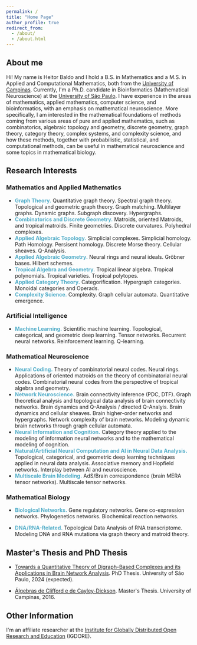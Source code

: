 ```yaml
---
permalink: /
title: "Home Page"
author_profile: true
redirect_from: 
  - /about/
  - /about.html
---
```



## About me

Hi! My name is Heitor Baldo and I hold a B.S. in Mathematics and a M.S. in Applied and Computational Mathematics, both from the [University of Campinas](https://www.unicamp.br/en). Currently, I'm a Ph.D. candidate in Bioinformatics (Mathematical Neuroscience) at the [University of São Paulo](https://www5.usp.br/). I have experience in the areas of mathematics, applied mathematics, computer science, and bioinformatics, with an emphasis on mathematical neuroscience. More specifically, I am interested in the mathematical foundations of methods coming from various areas of pure and applied mathematics, such as combinatorics, algebraic topology and geometry, discrete geometry, graph theory, category theory, complex systems, and complexity science, and how these methods, together with probabilistic, statistical, and computational methods, can be useful in mathematical neuroscience and some topics in mathematical biology. 



<!-- <div class="notice--info"> <!-- class="notice--warning" -->
<!-- You may find a short version of my CV <a href=""><strong>here</strong></a>.-->
<!-- </div>-->

## Research Interests

### Mathematics and Applied Mathematics

<!--  <span style="color:red">Graph Theory</span>.-->

* **<span style="color:#52ADC8">Graph Theory.</span>** Quantitative graph theory. Spectral graph theory. Topological and geometric graph theory. Graph matching. Multilayer graphs. Dynamic graphs. Subgraph discovery. Hypergraphs.
* **<span style="color:#52ADC8">Combinatorics and Discrete Geometry.</span>** Matroids, oriented Matroids, and tropical matroids. Finite geometries. Discrete curvatures. Polyhedral complexes.
* **<span style="color:#52ADC8">Applied Algebraic Topology.</span>** Simplicial complexes. Simplicial homology. Path Homology. Persisent homology. Discrete Morse theory. Cellular sheaves. Q-Analysis.
* **<span style="color:#52ADC8">Applied Algebraic Geometry.</span>** Neural rings and neural ideals. Gröbner bases. Hilbert schemes.
* **<span style="color:#52ADC8">Tropical Algebra and Geometry.</span>** Tropical linear algebra. Tropical polynomials. Tropical varieties. Tropical polytopes.
* **<span style="color:#52ADC8">Applied Category Theory.</span>** Categorification. Hypergraph categories. Monoidal categories and Operads.
* **<span style="color:#52ADC8">Complexity Science.</span>** Complexity. Graph cellular automata. Quantitative emergence.


### Artificial Intelligence


* **<span style="color:#52ADC8">Machine Learning.</span>** Scientific machine learning. Topological, categorical, and geometric deep learning. Tensor networks. Recurrent neural networks. Reinforcement learning. Q-learning.


### Mathematical Neuroscience

* **<span style="color:#52ADC8">Neural Coding.</span>** Theory of combinatorial neural codes. Neural rings. Applications of oriented matroids on the theory of combinatorial neural codes. Combinatorial neural codes from the perspective of tropical algebra and geometry.
* **<span style="color:#52ADC8">Network Neuroscience.</span>** Brain connectivity inference (PDC, DTF). Graph theoretical analysis and topological data analysis of brain connectivity networks. Brain dynamics and Q-Analysis / directed Q-Analyis. Brain dynamics and cellular sheaves. Brain higher-order networks and hypergraphs. Network complexity of brain networks. Modeling dynamic brain networks through graph cellular automata.
* **<span style="color:#52ADC8">Neural Information and Cognition.</span>** Category theory applied to the modeling of information neural networks and to the mathematical modeling of cognition.
* **<span style="color:#52ADC8">Natural/Artificial Neural Computation and AI in Neural Data Analysis.</span>** Topological, categorical, and geometric deep learning techniques applied in neural data analysis. Associative memory and Hopfield networks. Interplay between AI and neuroscience. 
* **<span style="color:#52ADC8">Multiscale Brain Modeling.</span>** AdS/Brain correspondence (brain MERA tensor networks). Multiscale tensor networks.


### Mathematical Biology

* **<span style="color:#52ADC8">Biological Networks.</span>** Gene regulatory networks. Gene co-expression networks. Phylogenetics networks. Biochemical reaction networks.

* **<span style="color:#52ADC8">DNA/RNA-Related.</span>** Topological Data Analysis of RNA transcriptome. Modeling DNA and RNA mutations via graph theory and matroid theory. 



## Master's Thesis and PhD Thesis


* [Towards a Quantitative Theory of Digraph-Based Complexes and its Applications in Brain Network Analysis](files/BaldoHeitor_PhD_Thesis.pdf). PhD Thesis. University of São Paulo, 2024 (expected).

* [Álgebras de Clifford e de Cayley-Dickson](/files/BaldoHeitor_MP.pdf). Master's Thesis. University of Campinas, 2016.




## Other Information

I'm an affiliate researcher at the [Institute for Globally Distributed Open Research and Education](https://igdore.org/) (IGDORE).
